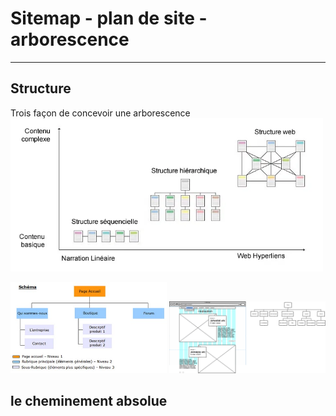 # Sitemap - plan de site - arborescence

---

## Structure
Trois façon de concevoir une arborescence
<img src="./tableaux.jpg" width="500"/>

<img src="./sitemap.jpg" width="250"/>
<img src="./sitemap_vegetal.png" width="250"/>

## le cheminement absolue